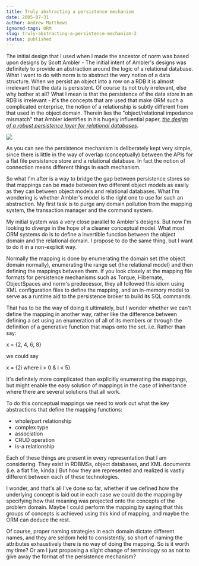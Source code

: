 ```yaml
---
title: Truly abstracting a persistence mechanism
date: 2005-07-31
author: Andrew Matthews
ignored-tags: ORM
slug: truly-abstracting-a-persistence-mechanism-2
status: published
---
```


The initial design that I used when I made the ancestor of norm was based upon designs by Scott Ambler - The initial intent of Ambler's designs was definitely to provide an abstraction around the logic of a relational database. What I want to do with norm is to abstract the very notion of a data structure. When we persist an object into a row on a RDB it is almost irrelevant that the data is persistent. Of course its not truly irrelevant, else why bother at all? What I mean is that the persistence of the data store in an RDB is irrelevant - it's the concepts that are used that make ORM such a complicated enterprise, the notion of a relationship is subtly different from that used in the object domain. Therein lies the "object/relational impedance mismatch" that Ambler identifies in his hugely influential paper, *[the design of a robust persistence layer for relational databases](http://www.ambysoft.com/downloads/persistenceLayer.pdf)*.

[![](http://photos1.blogger.com/blogger/6860/929/320/persMech.jpg)](http://photos1.blogger.com/blogger/6860/929/1600/persMech.jpg)

As you can see the persistence mechanism is deliberately kept very simple, since there is little in the way of overlap (conceptually) between the APIs for a flat file persistence store and a relational database. In fact the notion of connection means different things in each mechanism.

So what I'm after is a way to bridge the gap between persistence stores so that mappings can be made between two different object models as easily as they can between object models and relational databases. What I'm wondering is whether Ambler's model is the right one to use for such an abstraction. My first task is to purge any domain pollution from the mapping system, the transaction manager and the command system.

My initial system was a very close parallel to Ambler's designs. But now I'm looking to diverge in the hope of a cleaner conceptual model. What most ORM systems do is to define a invertible function between the object domain and the relational domain. I propose to do the same thing, but I want to do it in a non-explicit way.

Normally the mapping is done by enumerating the domain set (the object domain normally), enumerating the range set (the relational model) and then defining the mappings between them. If you look closely at the mapping file formats for persistence mechanisms such as Torque, Hibernate, ObjectSpaces and norm's predecessor, they all followed this idiom using XML configuration files to define the mapping, and an in-memory model to serve as a runtime aid to the persistence broker to build its SQL commands.

That has to be the way of doing it ultimately, but I wonder whether we can't define the mapping in another way, rather like the difference between defining a set using an enumeration of all of its members or through the definition of a generative function that maps onto the set. i.e. Rather than say:

x = {2, 4, 6, 8}

we could say

x = {2i where i \> 0 & i \< 5}

It's definitely more complicated than explicitly enumerating the mappings, but might enable the easy solution of mappings in the case of inheritance where there are several solutions that all work.

To do this conceptual mappings we need to work out what the key abstractions that define the mapping functions:

-   whole/part relationship
-   complex type
-   association
-   CRUD operation
-   is-a relationship

Each of these things are present in every representation that I am considering. They exist in RDBMSs, object databases, and XML documents (i.e. a flat file, kinda:) But how they are represented and realized is vastly different between each of these technologies.

I wonder, and that's all I've done so far, whether if we defined how the underlying concept is laid out in each case we could do the mapping by specifying how that meaning was projected onto the concepts of the problem domain. Maybe I could perform the mapping by saying that this groups of concepts is achieved using this kind of mapping, and maybe the ORM can deduce the rest.

Of course, proper naming strategies in each domain dictate different names, and they are seldom held to consistently, so short of naming the attributes exhaustively there is no way of doing the mapping. So is it worth my time? Or am I just proposing a slight change of terminology so as not to give away the format of the persistence mechanism?
